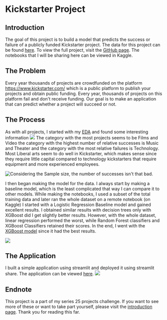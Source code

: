 # Kickstarter Project
## Introduction
The goal of this project is to build a model that predicts the success or failure of a publicly funded Kickstarter project. The data for this project can be found [here](https://medium.com/r/?url=https%3A%2F%2Fwww.kaggle.com%2Fkemical%2Fkickstarter-projects). To view the full project, visit the [GitHub page](https://medium.com/r/?url=https%3A%2F%2Fgithub.com%2FAristotle609%2Fkickstarter). The notebooks that I will be sharing here can be viewed in Kaggle.

## The Problem
Every year thousands of projects are crowdfunded on the platform https://www.kickstarter.com/ which is a public platform to publish your projects and obtain public funding. Every year, thousands of projects on this platform fail and don't receive funding. Our goal is to make an application that can predict whether a project will succeed or not.

## The Process
As with all projects, I started with my [EDA](https://medium.com/r/?url=https%3A%2F%2Fwww.kaggle.com%2Faristotle609%2Fkickstarter-project-eda) and found some interesting information
![](https://cdn-images-1.medium.com/max/800/1*HF-N2Vt7V_Dz9Kp-R9cQTg.png)
The category with the most projects seems to be Films and Video the category with the highest number of relative successes is Music and Theater and the category with the most relative failures is Technology. Most Liberal arts seem to do well in Kickstarter, which makes sense since they require little capital compared to technology kickstarters that require equipment and more experienced employees.

![Considering the Sample size, the number of successes isn't that bad.](https://cdn-images-1.medium.com/max/800/1*cGhXKrxiFK4u1fm5IYuTfQ.png)

I then began making the model for the data. I always start by making a baseline model, which is the least complicated that way I can compare it to other models. While making the notebooks, I used a subset of the total training data and later ran the whole dataset on a remote notebook (on Kaggle) I started with a Logistic Regression Baseline model and gained excellent results. I obtained similar results with decision trees only with XGBoost did I get slightly better results. However, with the whole dataset, linear regression performed the worst, while Random Forest classifiers and XGBoost Classifiers retained their scores. In the end, I went with the [XGBoost model](https://medium.com/r/?url=https%3A%2F%2Fwww.kaggle.com%2Faristotle609%2Fkickstarter-project-xgboost) since it had the best results.

![](https://cdn-images-1.medium.com/max/800/1*3dV5lbEO8TpqAWMRmeiz1Q.png)
## The Application
I built a simple application using streamlit and deployed it using streamlit share. The application can be viewed [here](https://medium.com/r/?url=https%3A%2F%2Fshare.streamlit.io%2Faristotle609%2Fkickstarter%2Fmain%2Fmain.py).
![](https://cdn-images-1.medium.com/max/800/1*6dlUg0M4ZI95sagoDMn8QA.png)
## Endnote
This project is a part of my series 25 projects challenge. If you want to see more of these or want to take part yourself, please visit the [introduction page](https://medium.com/r/?url=https%3A%2F%2Fkeeganfdes03.medium.com%2Ff2150afe053%3Fsource%3Dfriends_link%26sk%3D5ae10ad6072aa80c0f1ed3865a0196a8).
Thank you for reading this far.

 
